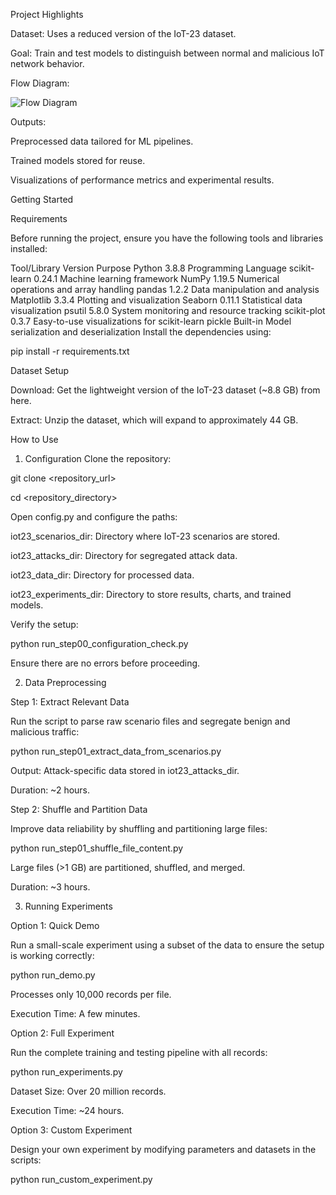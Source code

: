 Project Highlights




Dataset: Uses a reduced version of the IoT-23 dataset.




Goal: Train and test models to distinguish between normal and malicious IoT network behavior.


Flow Diagram:

![Flow Diagram](path_to_image/A_simple_flow_diagram_for_a_machine_learning-based.png)


Outputs:


Preprocessed data tailored for ML pipelines.


Trained models stored for reuse.


Visualizations of performance metrics and experimental results.


Getting Started



Requirements




Before running the project, ensure you have the following tools and libraries installed:

Tool/Library	Version	Purpose
Python	3.8.8	Programming Language
scikit-learn	0.24.1	Machine learning framework
NumPy	1.19.5	Numerical operations and array handling
pandas	1.2.2	Data manipulation and analysis
Matplotlib	3.3.4	Plotting and visualization
Seaborn	0.11.1	Statistical data visualization
psutil	5.8.0	System monitoring and resource tracking
scikit-plot	0.3.7	Easy-to-use visualizations for scikit-learn
pickle	Built-in	Model serialization and deserialization
Install the dependencies using:

pip install -r requirements.txt  


Dataset Setup


Download: Get the lightweight version of the IoT-23 dataset (~8.8 GB) from here.


Extract: Unzip the dataset, which will expand to approximately 44 GB.


How to Use


1. Configuration
Clone the repository:

git clone <repository_url>  


cd <repository_directory>  


Open config.py and configure the paths:


iot23_scenarios_dir: Directory where IoT-23 scenarios are stored.

iot23_attacks_dir: Directory for segregated attack data.

iot23_data_dir: Directory for processed data.

iot23_experiments_dir: Directory to store results, charts, and trained models.


Verify the setup:


python run_step00_configuration_check.py  



Ensure there are no errors before proceeding.

2. Data Preprocessing


Step 1: Extract Relevant Data


Run the script to parse raw scenario files and segregate benign and malicious traffic:




python run_step01_extract_data_from_scenarios.py  



Output: Attack-specific data stored in iot23_attacks_dir.



Duration: ~2 hours.


Step 2: Shuffle and Partition Data


Improve data reliability by shuffling and partitioning large files:




python run_step01_shuffle_file_content.py  



Large files (>1 GB) are partitioned, shuffled, and merged.


Duration: ~3 hours.



3. Running Experiments


Option 1: Quick Demo


Run a small-scale experiment using a subset of the data to ensure the setup is working correctly:



python run_demo.py  

Processes only 10,000 records per file.

Execution Time: A few minutes.

Option 2: Full Experiment

Run the complete training and testing pipeline with all records:



python run_experiments.py  

Dataset Size: Over 20 million records.

Execution Time: ~24 hours.



Option 3: Custom Experiment



Design your own experiment by modifying parameters and datasets in the scripts:


python run_custom_experiment.py  
